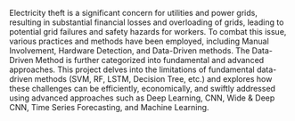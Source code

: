 Electricity theft is a significant concern for utilities and power grids, resulting in substantial financial losses and overloading of grids, leading to potential grid failures and safety hazards for workers. To combat this issue, various practices and methods have been employed, including Manual Involvement, Hardware Detection, and Data-Driven methods. The Data-Driven Method is further categorized into fundamental and advanced approaches. This project delves into the limitations of fundamental data-driven methods (SVM, RF, LSTM, Decision Tree, etc.) and explores how these challenges can be efficiently, economically, and swiftly addressed using advanced approaches such as Deep Learning, CNN, Wide & Deep CNN, Time Series Forecasting, and Machine Learning.
